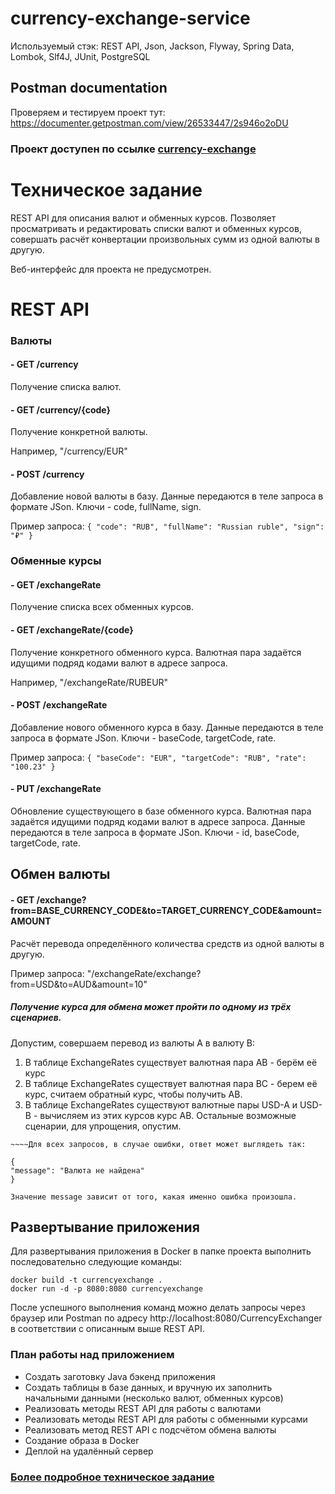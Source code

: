 # **currency**-**exchange**-**service**
Используемый стэк: REST API, Json, Jackson, Flyway, Spring Data, Lombok, Slf4J, JUnit, PostgreSQL

## Postman documentation
Проверяем и тестируем проект тут:
https://documenter.getpostman.com/view/26533447/2s946o2oDU

### Проект доступен по ссылке <a href="http://localhost:8080/currency/"> currency-exchange <a/>

# Техническое задание
REST API для описания валют и обменных курсов. 
Позволяет просматривать и редактировать списки валют и обменных курсов, совершать расчёт конвертации произвольных сумм из одной валюты в другую.

Веб-интерфейс для проекта не предусмотрен.

# REST API

### Валюты
#### - GET /currency
Получение списка валют.

#### - GET /currency/{code}
Получение конкретной валюты.

Например, "/currency/EUR"

#### - POST /currency
Добавление новой валюты в базу. 
Данные передаются в теле запроса в формате JSon. 
Ключи - code, fullName, sign.

Пример запроса:
`{
"code": "RUB",
"fullName": "Russian ruble",
"sign": "₽"
}`

### Обменные курсы
#### - GET /exchangeRate
Получение списка всех обменных курсов. 

#### - GET /exchangeRate/{code}
Получение конкретного обменного курса. 
Валютная пара задаётся идущими подряд кодами валют в адресе запроса. 

Например, "/exchangeRate/RUBEUR"

#### - POST /exchangeRate
Добавление нового обменного курса в базу. 
Данные передаются в теле запроса в формате JSon. 
Ключи - baseCode, targetCode, rate.

Пример запроса:
`{
"baseCode": "EUR",
"targetCode": "RUB",
"rate": "100.23"
}`

#### - PUT /exchangeRate
Обновление существующего в базе обменного курса. 
Валютная пара задаётся идущими подряд кодами валют в адресе запроса. 
Данные передаются в теле запроса в формате JSon. 
Ключи - id, baseCode, targetCode, rate.

## Обмен валюты
#### - GET /exchange?from=BASE_CURRENCY_CODE&to=TARGET_CURRENCY_CODE&amount=AMOUNT
Расчёт перевода определённого количества средств из одной валюты в другую. 

Пример запроса: "/exchangeRate/exchange?from=USD&to=AUD&amount=10"

##### **Получение** курса для обмена может пройти по одному из трёх сценариев. 
Допустим, совершаем перевод из валюты A в валюту B:
1. В таблице ExchangeRates существует валютная пара AB - берём её курс
2. В таблице ExchangeRates существует валютная пара BC - берем её курс, считаем обратный курс, чтобы получить AB.
3. В таблице ExchangeRates существуют валютные пары USD-A и USD-B - вычисляем из этих курсов курс AB.
Остальные возможные сценарии, для упрощения, опустим.

~~~~
~~~~Для всех запросов, в случае ошибки, ответ может выглядеть так:

{
"message": "Валюта не найдена"
}

Значение message зависит от того, какая именно ошибка произошла.
~~~~

## Развертывание приложения

Для развертывания приложения в Docker в папке проекта выполнить последовательно следующие команды:

    docker build -t currencyexchange . 
    docker run -d -p 8080:8080 currencyexchange 
После успешного выполнения команд можно делать запросы через браузер или Postman по адресу http://localhost:8080/CurrencyExchanger в соответствии с описанным выше REST API.

### План работы над приложением

* Создать заготовку Java бэкенд приложения 
* Создать таблицы в базе данных, и вручную их заполнить начальными данными (несколько валют, обменных курсов)
* Реализовать методы REST API для работы с валютами
* Реализовать методы REST API для работы с обменными курсами
* Реализовать метод REST API с подсчётом обмена валюты
* Создание образа в Docker
* Деплой на удалённый сервер

### <a href="https://zhukovsd.github.io/java-backend-learning-course/projects/currency-exchange/">Более подробное техническое задание<a/>
